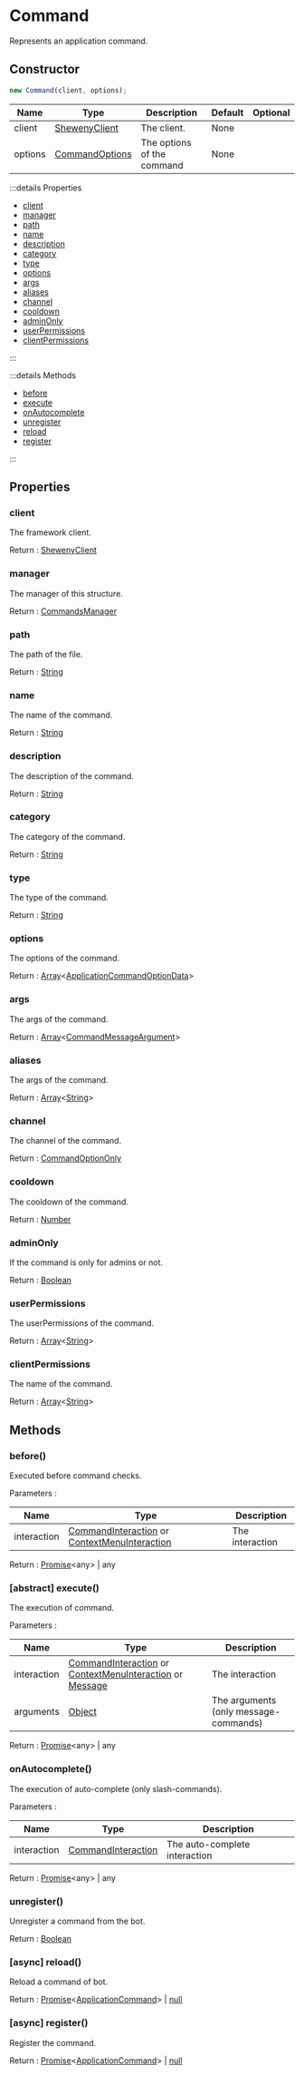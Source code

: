 # Command

Represents an application command.

## Constructor

```js
new Command(client, options);
```

| Name    | Type                                           | Description                | Default | Optional |
| ------- | ---------------------------------------------- | -------------------------- | ------- | -------- |
| client  | [ShewenyClient](../classes/ShewenyClient.md)   | The client.                | None    |          |
| options | [CommandOptions](../typedef/CommandOptions.md) | The options of the command | None    |          |

:::details Properties

- [client](#client)
- [manager](#manager)
- [path](#path)
- [name](#name)
- [description](#description)
- [category](#category)
- [type](#type)
- [options](#options)
- [args](#args)
- [aliases](#aliases)
- [channel](#channel)
- [cooldown](#cooldown)
- [adminOnly](#adminonly)
- [userPermissions](#userpermissions)
- [clientPermissions](#clientpermissions)

:::

:::details Methods

- [before](#before)
- [execute](#abstract-execute)
- [onAutocomplete](#onautocomplete)
- [unregister](#unregister)
- [reload](#async-reload)
- [register](#async-register)

:::

## Properties

### client

The framework client.

Return : [ShewenyClient](../client/ShewenyClient.md)

### manager

The manager of this structure.

Return : [CommandsManager](../managers/CommandsManager.md)

### path

The path of the file.

Return : [String](https://developer.mozilla.org/en-US/docs/Web/JavaScript/Reference/Global_Objects/String)

### name

The name of the command.

Return : [String](https://developer.mozilla.org/en-US/docs/Web/JavaScript/Reference/Global_Objects/String)

### description

The description of the command.

Return : [String](https://developer.mozilla.org/en-US/docs/Web/JavaScript/Reference/Global_Objects/String)

### category

The category of the command.

Return : [String](https://developer.mozilla.org/en-US/docs/Web/JavaScript/Reference/Global_Objects/String)

### type

The type of the command.

Return : [String](https://developer.mozilla.org/en-US/docs/Web/JavaScript/Reference/Global_Objects/String)

### options

The options of the command.

Return : [Array](https://developer.mozilla.org/docs/Web/JavaScript/Reference/Global_Objects/Array)\<[ApplicationCommandOptionData](https://discord.js.org/#/docs/main/stable/typedef/ApplicationCommandOptionData)>

### args

The args of the command.

Return : [Array](https://developer.mozilla.org/docs/Web/JavaScript/Reference/Global_Objects/Array)\<[CommandMessageArgument](../typedef/ommandOptions.md#commandmessageargument)>

### aliases

The args of the command.

Return : [Array](https://developer.mozilla.org/docs/Web/JavaScript/Reference/Global_Objects/Array)\<[String](https://developer.mozilla.org/en-US/docs/Web/JavaScript/Reference/Global_Objects/String)>

### channel

The channel of the command.

Return : [CommandOptionOnly](../typedef/CommandOptions#commandoptiononly)

### cooldown

The cooldown of the command.

Return : [Number](https://developer.mozilla.org/en-US/docs/Web/JavaScript/Reference/Global_Objects/Number)

### adminOnly

If the command is only for admins or not.

Return : [Boolean](https://developer.mozilla.org/en-US/docs/Web/JavaScript/Reference/Global_Objects/Boolean)

### userPermissions

The userPermissions of the command.

Return : [Array](https://developer.mozilla.org/docs/Web/JavaScript/Reference/Global_Objects/Array)\<[String](https://developer.mozilla.org/en-US/docs/Web/JavaScript/Reference/Global_Objects/String)>

### clientPermissions

The name of the command.

Return : [Array](https://developer.mozilla.org/docs/Web/JavaScript/Reference/Global_Objects/Array)\<[String](https://developer.mozilla.org/en-US/docs/Web/JavaScript/Reference/Global_Objects/String)>

## Methods

### before()

Executed before command checks.

Parameters :

| Name        | Type                                                                                                                                                                                     | Description     |
| ----------- | ---------------------------------------------------------------------------------------------------------------------------------------------------------------------------------------- | --------------- |
| interaction | [CommandInteraction](https://discord.js.org/#/docs/main/stable/class/CommandInteraction) or [ContextMenuInteraction](https://discord.js.org/#/docs/main/stable/class/CommandInteraction) | The interaction |

Return : [Promise](https://developer.mozilla.org/docs/Web/JavaScript/Reference/Global_Objects/Promise)\<any> | any

### [abstract] execute()

The execution of command.

Parameters :

| Name        | Type                                                                                                                                                                                                                                                           | Description                           |
| ----------- | -------------------------------------------------------------------------------------------------------------------------------------------------------------------------------------------------------------------------------------------------------------- | ------------------------------------- |
| interaction | [CommandInteraction](https://discord.js.org/#/docs/main/stable/class/CommandInteraction) or [ContextMenuInteraction](https://discord.js.org/#/docs/main/stable/class/CommandInteraction) or [Message](https://discord.js.org/#/docs/main/stable/class/Message) | The interaction                       |
| arguments   | [Object](https://developer.mozilla.org/docs/Web/JavaScript/Reference/Global_Objects/Object)                                                                                                                                                                    | The arguments (only message-commands) |

Return : [Promise](https://developer.mozilla.org/docs/Web/JavaScript/Reference/Global_Objects/Promise)\<any> | any

### onAutocomplete()

The execution of auto-complete (only slash-commands).

Parameters :

| Name        | Type                                                                                          | Description                   |
| ----------- | --------------------------------------------------------------------------------------------- | ----------------------------- |
| interaction | [CommandInteraction](https://discord.js.org/#/docs/main/stable/class/AutocompleteInteraction) | The auto-complete interaction |

Return : [Promise](https://developer.mozilla.org/docs/Web/JavaScript/Reference/Global_Objects/Promise)\<any> | any

### unregister()

Unregister a command from the bot.

Return : [Boolean](https://developer.mozilla.org/docs/Web/JavaScript/Reference/Global_Objects/Boolean)

### [async] reload()

Reload a command of bot.

Return : [Promise](https://developer.mozilla.org/docs/Web/JavaScript/Reference/Global_Objects/Promise)\<[ApplicationCommand](./Command.md)> | [null](https://developer.mozilla.org/docs/Web/JavaScript/Reference/Global_Objects/Null)

### [async] register()

Register the command.

Return : [Promise](https://developer.mozilla.org/docs/Web/JavaScript/Reference/Global_Objects/Promise)\<[ApplicationCommand](./Command.md)> | [null](https://developer.mozilla.org/docs/Web/JavaScript/Reference/Global_Objects/Null)
